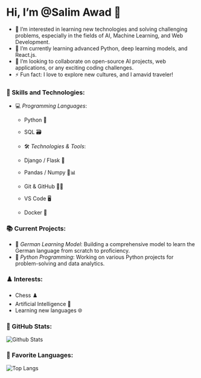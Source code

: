 # Hi, I’m @Salim Awad 👋

- 👀 I’m interested in learning new technologies and solving challenging problems, especially in the fields of AI, Machine Learning, and Web Development.
- 🌱 I’m currently learning advanced Python, deep learning models, and React.js.
- 💬 I’m looking to collaborate on open-source AI projects, web applications, or any exciting coding challenges.
- ⚡ Fun fact: I love to explore new cultures, and I amavid traveler!

### 💼 Skills and Technologies:
- 💻 *Programming Languages*: 
  - Python 🐍
  - SQL 🗃️
 
  - 🛠️ *Technologies & Tools*:
  - Django / Flask 🌱
  - Pandas / Numpy 🐼📊
  - Git & GitHub 🔧🐙
  - VS Code 🖥️
  - Docker 🐳

### 📚 Current Projects:
- 🔭 *German Learning Model*: Building a comprehensive model to learn the German language from scratch to proficiency.
- 🤖 *Python Programming*: Working on various Python projects for problem-solving and data analytics.

### ♟️ Interests:
- Chess ♟️
- Artificial Intelligence 🤖
- Learning new languages 🌐
### 🌟 GitHub Stats:
![Github Stats](https://github-readme-stats.vercel.app/api?username=SalimAwad85&show_icons=true&theme=radical)

### 🚀 Favorite Languages:
![Top Langs](https://github-readme-stats.vercel.app/api/top-langs/?username=SalimAwad85&layout=compact&theme=radical)
